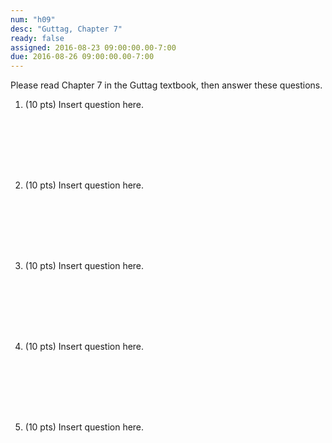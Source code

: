 ```yaml
---
num: "h09"
desc: "Guttag, Chapter 7"
ready: false
assigned: 2016-08-23 09:00:00.00-7:00
due: 2016-08-26 09:00:00.00-7:00
---
```


Please read Chapter 7 in the Guttag textbook, then answer these questions.

<ol>

<li markdown="1" style="margin-bottom:8em;">

(10 pts) Insert question here.

</li>


<li markdown="1" style="margin-bottom:8em;">

(10 pts) Insert question here.

</li>


<li markdown="1" style="margin-bottom:8em;" class="page-break-before">

(10 pts) Insert question here.

</li>


<li markdown="1" style="margin-bottom:8em;" >

(10 pts) Insert question here.

</li>


<li markdown="1" style="margin-bottom:8em;" >

(10 pts) Insert question here.

</li>

</ol>
